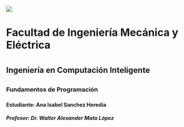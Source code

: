 <img src="https://portal.ucol.mx/content/micrositios/188/image/Escudo2021/Dos_lineas_Izq/UdeC_2L%20izq_Blanco.png">
<h1>Facultad de Ingeniería Mecánica y Eléctrica<h1>
<h2>Ingeniería en Computación Inteligente<h2>
<h3>Fundamentos de Programación<h3>
<h4>Estudiante: Ana Isabel Sanchez Heredia <h4>
<h5>Profesor: Dr. Walter Alexander Mata López<h5>

